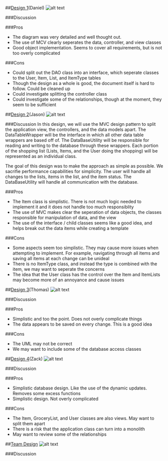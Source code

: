 ##[Design 1](https://github.gatech.edu/gt-omscs-se-2016fall/6300Fall16Team47/blob/master/Design-Individual/dbansch3/design.pdf)(Daniel)
![alt text](https://github.gatech.edu/gt-omscs-se-2016fall/6300Fall16Team47/blob/master/Images/daniel.png "Design 1")

###Discussion

###Pros
- The diagram was very detailed and well thought out. 
- The use of MCV clearly seperates the data, controller, and view classes
- Good object implementation. Seems to cover all requirements, but is not too overly complicated

###Cons 
- Could split out the DAO class into an interface, which seperate classes to the User, Item, List, and ItemType tables
- Though the design as a whole is good, the document itself is hard to follow. Could be cleaned up
- Could investigate splitting the controller class
- Could investigate some of the relationships, though at the moment, they seem to be sufficient

##[Design 2](https://github.gatech.edu/gt-omscs-se-2016fall/6300Fall16Team47/blob/master/Design-Individual/jbuoni3/design.pdf)(Jason)
![alt text](https://github.gatech.edu/gt-omscs-se-2016fall/6300Fall16Team47/blob/master/Images/jason.png "Design 2")
 
###Discussion
In this design, we will use the MVC design pattern to split the application view, the controllers, and the data models apart. 
The DataTableWrapper will be the interface in which all other data table wrappers are based off of. The DataBaseUtility will
be responsible for reading and writing to the database through these wrappers. Each portion of the shopping list (Lists, Items,
and the User doing the shopping) will be represented as an individual class. 

The goal of this design was to make the approach as simple as possible. We sacrifie performance capabilities for simplicity.
The user will handle all changes to the lists, items in the list, and the item status. The DataBaseUtility will handle all 
communication with the database.

###Pros
- The Item class is simplistic. There is not much logic needed to implement it and it does not handle too much responsiblity
- The use of MVC makes clear the seperation of data objects, the classes responsible for manipulation of data, and the view
- The use of the interface / child classes seems like a good idea, and helps break out the data items while creating a template

###Cons 
- Some aspects seem too simplistic. They may cause more issues when attempting to implement. For example, navigating through
all items and saving all items at each change can be unideal
- There is no ItemType class, and instead the type is combined with the item, we may want to seperate the concerns
- The idea that the User class has the control over the Item and ItemLists may become more of an annoyance and cause issues

##[Design 3](https://github.gatech.edu/gt-omscs-se-2016fall/6300Fall16Team47/blob/master/Design-Individual/tlvh3/design.pdf)(Thomas)
![alt text](https://github.gatech.edu/gt-omscs-se-2016fall/6300Fall16Team47/blob/master/Images/thomas.png "Design 3")
 
###Discussion

###Pros
- Simplistic and too the point. Does not overly complicate things
- The data appears to be saved on every change. This is a good idea

###Cons 
- The UML may not be correct
- We may want to include some of the database access classes

##[Design 4](https://github.gatech.edu/gt-omscs-se-2016fall/6300Fall16Team47/blob/master/Design-Individual/zmyrick3/design.pdf)(Zack) 
![alt text](https://github.gatech.edu/gt-omscs-se-2016fall/6300Fall16Team47/blob/master/Images/zach.png "Design 4")

###Discussion

###Pros
- Simplistic database design. Like the use of the dynamic updates. Removes some excess functions
- Simplistic design. Not overly complicated

###Cons 
- The Item, GroceryList, and User classes are also views. May want to split them apart
- There is a risk that the application class can turn into a monolith
- May want to review some of the relationships

##[Team Design](https://github.gatech.edu/gt-omscs-se-2016fall/6300Fall16Team47/blob/master/Design-Individual/dbansch3/design.pdf)
![alt text](https://github.gatech.edu/gt-omscs-se-2016fall/6300Fall16Team47/blob/master/Images/daniel.png "Team Design")

###Discussion

